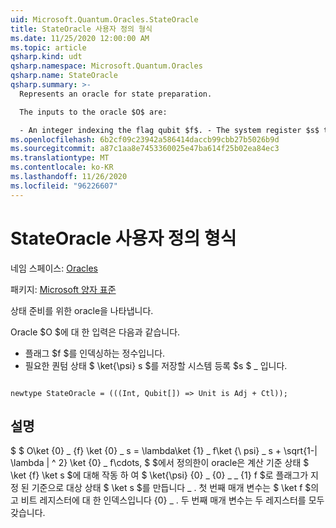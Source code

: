 ```yaml
---
uid: Microsoft.Quantum.Oracles.StateOracle
title: StateOracle 사용자 정의 형식
ms.date: 11/25/2020 12:00:00 AM
ms.topic: article
qsharp.kind: udt
qsharp.namespace: Microsoft.Quantum.Oracles
qsharp.name: StateOracle
qsharp.summary: >-
  Represents an oracle for state preparation.

  The inputs to the oracle $O$ are:

  - An integer indexing the flag qubit $f$. - The system register $s$ that will store the desired quantum state $\ket{\psi}\_s$.
ms.openlocfilehash: 6b2cf09c23942a586414daccb99cbb27b5026b9d
ms.sourcegitcommit: a87c1aa8e7453360025e47ba614f25b02ea84ec3
ms.translationtype: MT
ms.contentlocale: ko-KR
ms.lasthandoff: 11/26/2020
ms.locfileid: "96226607"
---
```

# <a name="stateoracle-user-defined-type"></a>StateOracle 사용자 정의 형식

네임 스페이스: [Oracles](xref:Microsoft.Quantum.Oracles)

패키지: [Microsoft 양자 표준](https://nuget.org/packages/Microsoft.Quantum.Standard)


상태 준비를 위한 oracle을 나타냅니다.

Oracle $O $에 대 한 입력은 다음과 같습니다.

- 플래그 $f $를 인덱싱하는 정수입니다.
- 필요한 퀀텀 상태 $ \ket{\psi} s $를 저장할 시스템 등록 $s $ \_ 입니다.

```qsharp

newtype StateOracle = (((Int, Qubit[]) => Unit is Adj + Ctl));
```



## <a name="remarks"></a>설명

$ $ O\ket {0} \_ {f} \ket {0} \_ s = \lambda\ket {1} \_ f\ket {\ psi} \_ s + \sqrt{1-| \lambda | ^ 2} \ket {0} \_ f\cdots, $ $에서 정의한이 oracle은 계산 기준 상태 $ \ket {f} \ket s $에 대해 작동 하 여 $ \ket{\psi} {0} \_ {0} \_ \_ {1} f $로 플래그가 지정 된 기준으로 대상 상태 $ \ket s $를 만듭니다 \_ .
첫 번째 매개 변수는 $ \ket f $의 고 비트 레지스터에 대 한 인덱스입니다 {0} \_ . 두 번째 매개 변수는 두 레지스터를 모두 갖습니다.